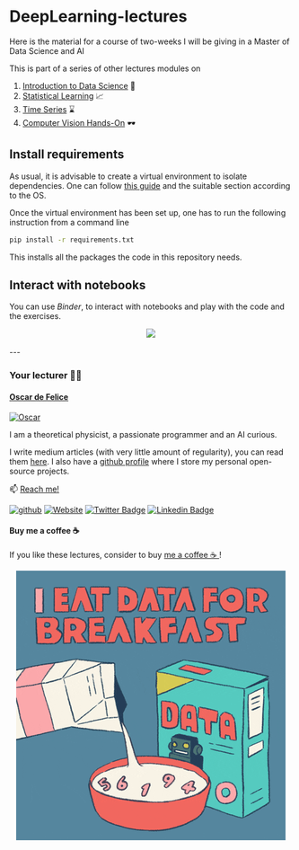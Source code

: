 # DeepLearning-lectures
Here is the material for a course of two-weeks I will be giving in a Master of Data Science and AI

This is part of a series of other lectures modules on

1. [Introduction to Data Science](https://github.com/oscar-defelice/DSAcademy-lectures) 🧮
2. [Statistical Learning](https://github.com/oscar-defelice/ML-lectures) 📈
3. [Time Series](https://github.com/oscar-defelice/TimeSeries-lectures) ⌛
4. [Computer Vision Hands-On](https://github.com/oscar-defelice/Computer-Vision-Hands-on) 🕶️


## Install requirements
As usual, it is advisable to create a virtual environment to isolate dependencies.
One can follow [this guide](https://packaging.python.org/guides/installing-using-pip-and-virtual-environments/) and the suitable section according to the OS.

Once the virtual environment has been set up, one has to run the following instruction from a command line

```bash
pip install -r requirements.txt
```
This installs all the packages the code in this repository needs.

## Interact with notebooks

You can use _Binder_, to interact with notebooks and play with the code and the exercises.

<p align="center">
<a href = "https://mybinder.org/v2/gh/oscar-defelice/DeepLearning-lectures/HEAD?urlpath=lab"> <img src="https://mybinder.org/badge_logo.svg"> </a>
</p>
---

### Your lecturer 👨‍🏫
#### [Oscar de Felice](https://oscar-defelice.github.io/)

<a href="https://oscar-defelice.github.io/" target="_blank" rel="that's me!">![Oscar](https://oscar-defelice.github.io/images/OscarAboutMe.png)</a>

I am a theoretical physicist, a passionate programmer and an AI curious.

I write medium articles (with very little amount of regularity), you can read them [here](https://oscar-defelice.medium.com/).
I also have a [github profile](https://github.com/oscar-defelice) where I store my personal open-source projects.

📫 [Reach me!](mailto:oscar.defelice@gmail.com)

[![github](https://img.shields.io/badge/GitHub-100000?style=plastic&logo=github&logoColor=white)](https://github.com/oscar-defelice)
[![Website](https://img.shields.io/badge/oscar--defelice-oscar-orange?style=plastic&logo=netlify&logoColor=informational&link=oscar-defelice.github.io)](https://oscar-defelice.github.io)
[![Twitter Badge](https://img.shields.io/badge/-@OscardeFelice-1ca0f1?style=plastic&labelColor=1ca0f1&logo=twitter&logoColor=white&link=https://twitter.com/oscardefelice)](https://twitter.com/OscardeFelice)
[![Linkedin Badge](https://img.shields.io/badge/-oscardefelice-blue?style=plastic&logo=Linkedin&logoColor=white&link=https://linkedin.com/in/oscar-de-felice-5ab72383/)](https://linkedin.com/in/oscar-de-felice-5ab72383/)

#### Buy me a coffee ☕️

If you like these lectures, consider to buy [me a coffee ☕️ ](https://github.com/sponsors/oscar-defelice)!

<p align="center">
  <a href="https://github.com/sponsors/oscar-defelice"><img src="https://github.com/oscar-defelice/DeepLearning-lectures/blob/master/images/breakfast.gif?raw=true"></a>
</p>

